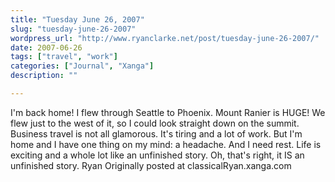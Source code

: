 ```yaml
---
title: "Tuesday June 26, 2007"
slug: "tuesday-june-26-2007"
wordpress_url: "http://www.ryanclarke.net/post/tuesday-june-26-2007/"
date: 2007-06-26
tags: ["travel", "work"]
categories: ["Journal", "Xanga"]
description: ""

---
```


I'm back home!
I flew through Seattle to Phoenix. Mount Ranier is HUGE! We flew just to the west of it, so I could look straight down on the summit.
Business travel is not all glamorous. It's tiring and a lot of work. But I'm home and I have one thing on my mind: a headache. And I need rest.
Life is exciting and a whole lot like an unfinished story. Oh, that's right, it IS an unfinished story.
Ryan
Originally posted at classicalRyan.xanga.com
